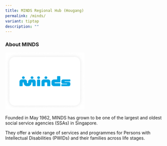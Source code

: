 ```yaml
---
title: MINDS Regional Hub (Hougang)
permalink: /minds/
variant: tiptap
description: ""
---
```

<h3>About MINDS</h3>
<p></p>
<div class="isomer-image-wrapper">
<img style="width: 50%;" height="auto" width="100%" alt="" src="/images/MINDS.png">
</div>
<p>Founded in May 1962, MINDS has grown to be one of the largest and oldest
social service agencies (SSAs) in Singapore.</p>
<p>They offer a wide range of services and programmes for Persons with Intellectual
Disabilities (PWIDs) and their families across life stages.</p>
<p></p>
<p></p>